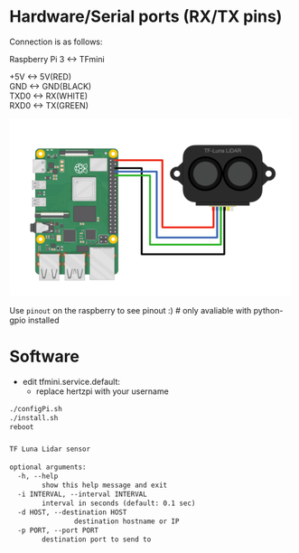 # Hardware/Serial ports (RX/TX pins)  
Connection is as follows:  

Raspberry Pi 3 <-> TFmini  

+5V <-> 5V(RED)  
GND <-> GND(BLACK)  
TXD0 <-> RX(WHITE)  
RXD0 <-> TX(GREEN)

![](media/luna.png)
  
Use ``` pinout ``` on the raspberry to see pinout :) # only avaliable with python-gpio installed

# Software
- edit tfmini.service.default:
    - replace hertzpi with your username

```shell
./configPi.sh
./install.sh
reboot
```

###
```
TF Luna Lidar sensor

optional arguments:  
  -h, --help            
		show this help message and exit  
  -i INTERVAL, --interval INTERVAL                      
		interval in seconds (default: 0.1 sec)  
  -d HOST, --destination HOST  
                destination hostname or IP  
  -p PORT, --port PORT   
		destination port to send to  
```
